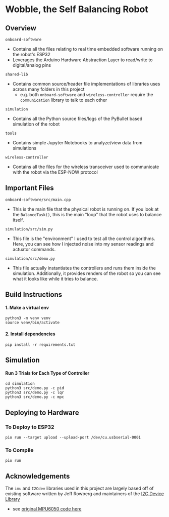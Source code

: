 # Wobble, the Self Balancing Robot

## Overview
`onboard-software`
- Contains all the files relating to real time embedded software running on the robot's ESP32
- Leverages the Arduino Hardware Abstraction Layer to read/write to digital/analog pins

`shared-lib`
- Contains common source/header file implementations of libraries uses across many folders in this project
    - e.g. both `onboard-software` and `wireless-controller` require the `communication` library to talk to each other

`simulation`
- Contains all the Python source files/logs of the PyBullet based simulation of the robot

`tools`
- Contains simple Jupyter Notebooks to analyze/view data from simulations

`wireless-controller`
- Contains all the files for the wireless transceiver used to communicate with the robot via the ESP-NOW protocol

## Important Files
`onboard-software/src/main.cpp`
- This is the main file that the physical robot is running on. If you look at the `BalanceTask()`, this is the main "loop" that the robot uses to balance itself.

`simulation/src/sim.py`
- This file is the "environment" I used to test all the control algorithms. Here, you can see how I injected noise into my sensor readings and actuator commands.

`simulation/src/demo.py`
- This file actually instantiates the controllers and runs them inside the simulation. Additionally, it provides renders of the robot so you can see what it looks like while it tries to balance.

## Build Instructions
#### 1. Make a virtual env
```
python3 -m venv venv
source venv/bin/activate
```

#### 2. Install dependencies
```
pip install -r requirements.txt
```


## Simulation
#### Run 3 Trials for Each Type of Controller
```
cd simulation
python3 src/demo.py -c pid
python3 src/demo.py -c lqr
python3 src/demo.py -c mpc
```


## Deploying to Hardware

### To Deploy to ESP32
```
pio run --target upload --upload-port /dev/cu.usbserial-0001 
```

### To Compile
```
pio run
```

## Acknowledgements
The `imu` and `I2Cdev` libraries used in this project are largely based off of existing software written by Jeff Rowberg and maintainers of the [I2C Device Library](https://github.com/jrowberg/i2cdevlib)
- see [original MPU6050 code here](https://github.com/jrowberg/i2cdevlib/tree/master/Arduino/MPU6050)



